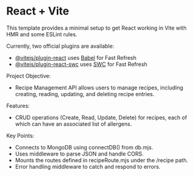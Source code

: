 # React + Vite

This template provides a minimal setup to get React working in Vite with HMR and some ESLint rules.

Currently, two official plugins are available:

- [@vitejs/plugin-react](https://github.com/vitejs/vite-plugin-react/blob/main/packages/plugin-react/README.md) uses [Babel](https://babeljs.io/) for Fast Refresh
- [@vitejs/plugin-react-swc](https://github.com/vitejs/vite-plugin-react-swc) uses [SWC](https://swc.rs/) for Fast Refresh



Project Objective: 
- Recipe Management API allows users to manage recipes, including creating, reading, updating, and deleting recipe entries. 

Features:
- CRUD operations (Create, Read, Update, Delete) for recipes, each of which can have an associated list of allergens.

Key Points:
- Connects to MongoDB using connectDB() from db.mjs.
- Uses middleware to parse JSON and handle CORS.
- Mounts the routes defined in recipeRoute.mjs under the /recipe path.
- Error handling middleware to catch and respond to errors.
